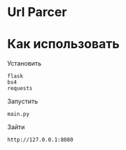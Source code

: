 # Url Parcer
# Как использовать
Установить
```
flask
bs4
requests
```
Запустить
```
main.py
```
Зайти
```
http://127.0.0.1:8080
```
